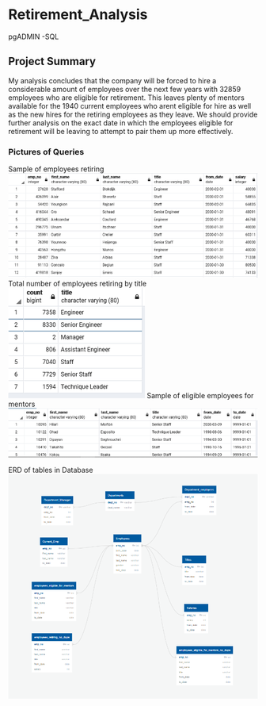 # Retirement_Analysis
pgADMIN -SQL

## Project Summary

My analysis concludes that the company will be forced to hire a considerable amount of employees over the next few years with 32859
employees who are eligible for retirement. This leaves plenty of mentors available for the 1940 current employees who arent eligible
for hire as well as the new hires for the retiring employees as they leave. We should provide further analysis on the exact date in which the employees eligible for retirement will be leaving to attempt to 
pair them up more effectively.

### Pictures of Queries
Sample of employees retiring
![employees retiring](table_images/employees_retiring.PNG)
Total number of employees retiring by title
![title count of retiring employees](table_images/title_count_retiring_employees.PNG)
Sample of eligible employees for mentors
![eligible for mentor](table_images/eligible_for_mentor.PNG)

ERD of tables in Database
![ERD Diagram](table_images/ERD.png)
